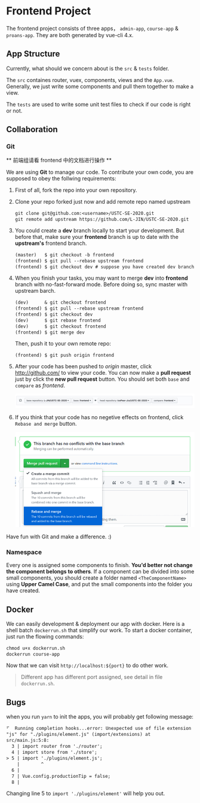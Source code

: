 # Frontend Project

The frontend project consists of three apps， `admin-app`, `course-app` & `proans-app`.
They are both generated by vue-cli 4.x.

## App Structure

Currently, what should we concern about is the `src` & `tests` folder.

The `src` containes router, vuex, components, views and the `App.vue`.
Generally, we just write some components and pull them together to make a view.

The `tests` are used to write some unit test files to check if our code is right or not.

## Collaboration

### Git

** 前端组请看 frontend 中的文档进行操作 **

We are using **Git** to manage our code. To contribute your own code, you are supposed to obey the follwing requirements:

1. First of all, fork the repo into your own repository. 
2. Clone your repo forked just now and add remote repo named upstream
    ```shell
    git clone git@github.com:<username>/USTC-SE-2020.git
    git remote add upstream https://github.com/L-JIN/USTC-SE-2020.git
    ```
3. You could create a **dev** branch locally to start your development. But before that, make sure your **frontend** branch is up to date with the **upstream's** frontend branch.
    ```shell
    (master)   $ git checkout -b frontend
    (frontend) $ git pull --rebase upstream frontend
    (frontend) $ git checkout dev # suppose you have created dev branch
    ```
4. When you finish your tasks, you may want to merge **dev** into  **frontend** branch with no-fast-forward mode. Before doing so, sync master with upstream barch.
    ```shell
    (dev)      & git checkout frontend
    (frontend) $ git pull --rebase upstream frontend
    (frontend) $ git checkout dev
    (dev)      $ git rebase frontend
    (dev)      $ git checkout frontend
    (frontend) $ git merge dev
    ```
    Then, push it to your own remote repo:
    ```shell
    (frontend) $ git push origin frontend
    ```
5. After your code has been pushed to *origin* master, click http://github.com/ to view your code. You can now make a **pull request** just by click the **new pull request** button. You should set both `base` and `compare` as *frontend*.

    ![new_pull_request](./README/new_pull_request.jpg)

6. If you think that your code has no negetive effects on frontend, click `Rebase and merge` button. 
    
    ![pull_request](./README/pull_request.png)


Have fun with Git and make a difference. :)

### Namespace

Every one is assigned some components to finish. **You'd better not change the component belongs to others**.
If a component can be divided into some small components, you should create a folder named `<TheComponentName>` using **Upper Camel Case**, and put the small components into the folder you have created.

## Docker

We can easily development & deployment our app with docker. Here is a shell batch `dockerrun.sh` that simplify our work. To start a docker container, just run the flowing commands:
```shell
chmod u+x dockerrun.sh
dockerrun course-app
```
Now that we can visit `http://localhost:${port}` to do other work.
> Different app has different port assigned, see detail in file `dockerrun.sh`.

## Bugs

when you run `yarn` to init the apps, you will probably get following message:

```shell
⠋  Running completion hooks...error: Unexpected use of file extension "js" for "./plugins/element.js" (import/extensions) at src/main.js:5:8:
  3 | import router from './router';
  4 | import store from './store';
> 5 | import './plugins/element.js';
    |        ^
  6 | 
  7 | Vue.config.productionTip = false;
  8 | 
```

Changing line 5 to `import './plugins/element'` will help you out.
